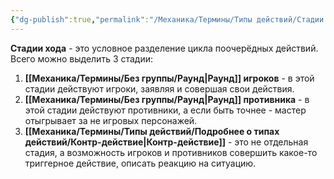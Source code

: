 ```yaml
---
{"dg-publish":true,"permalink":"/Механика/Термины/Типы действий/Стадии хода/","noteIcon":"","created":"2025-08-21T13:47:44.883+03:00","updated":"2025-09-04T08:38:04.796+03:00"}
---
```


**Стадии хода** - это условное разделение цикла поочерёдных действий. Всего можно выделить 3 стадии:
1. **[[Механика/Термины/Без группы/Раунд\|Раунд]] игроков** - в этой стадии действуют игроки, заявляя и совершая свои действия. 
2. **[[Механика/Термины/Без группы/Раунд\|Раунд]] противника** - в этой стадии действуют противники, а если быть точнее - мастер отыгрывает за не игровых персонажей.
3. **[[Механика/Термины/Типы действий/Подробнее о типах действий/Контр-действие\|Контр-действие]]** - это не отдельная стадия, а возможность игроков и противников совершить какое-то триггерное действие, описать реакцию на ситуацию. 